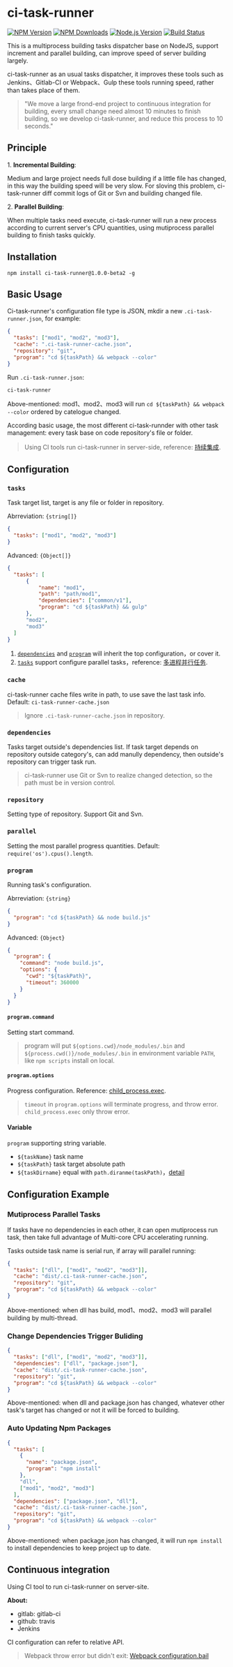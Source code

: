 # ci-task-runner

[![NPM Version][npm-image]][npm-url]
[![NPM Downloads][downloads-image]][downloads-url]
[![Node.js Version][node-version-image]][node-version-url]
[![Build Status][travis-ci-image]][travis-ci-url]

This is a multiprocess building tasks dispatcher base on NodeJS, support increment and parallel building, can improve speed of server building largely.

ci-task-runner as an usual tasks dispatcher, it improves these tools such as Jenkins、Gitlab-CI or Webpack、Gulp these tools running speed, rather than takes place of them.

> "We move a large frond-end project to continuous integration for building, every small change need almost 10 minutes to finish building, so we develop ci-task-runner, and reduce this process to 10 seconds."

## Principle

1\. **Incremental Building**:

Medium and large project needs full dose building if a little file has changed, in this way the building speed will be very slow. For sloving this problem, ci-task-runner diff commit logs of Git or Svn and building changed file.

2\. **Parallel Building**:

When multiple tasks need execute, ci-task-runner will run a new process according to current server's CPU quantities, using mutiprocess parallel building to finish tasks quickly.

## Installation

```shell
npm install ci-task-runner@1.0.0-beta2 -g
```

## Basic Usage

Ci-task-runner's configuration file type is JSON, mkdir a new `.ci-task-runner.json`, for example:

```json
{
  "tasks": ["mod1", "mod2", "mod3"],
  "cache": ".ci-task-runner-cache.json",
  "repository": "git",
  "program": "cd ${taskPath} && webpack --color"
}
```

Run `.ci-task-runner.json`:

```shell
ci-task-runner
```

Above-mentioned: mod1、mod2、mod3 will run `cd ${taskPath} && webpack --color` ordered by catelogue changed.

According basic usage, the most different ci-task-runnder with other task management: every task base on code repository's file or folder.

> Using CI tools run ci-task-runner in server-side, reference: [持续集成](#持续集成).

## Configuration

### `tasks`

Task target list, target is any file or folder in repository.

Abrreviation: `{string[]}`

```json
{
  "tasks": ["mod1", "mod2", "mod3"]
}
```

Advanced: `{Object[]}`

```json
{
  "tasks": [
      {
          "name": "mod1",
          "path": "path/mod1",
          "dependencies": ["common/v1"],
          "program": "cd ${taskPath} && gulp"
      },
      "mod2",
      "mod3"
  ]
}
```

1. [`dependencies`](#dependencies) and [`program`](#program) will inherit the top configuration，or cover it.
2. [`tasks`](#tasks) support configure parallel tasks，reference: [多进程并行任务](#多进程并行任务).

### `cache`

ci-task-runner cache files write in path, to use save the last task info. Default: `ci-task-runner-cache.json` 

> Ignore `.ci-task-runner-cache.json` in repository.

### `dependencies`

Tasks target outside's dependencies list. If task target depends on repository outside category's, can add manully dependency, then outside's repository can trigger task run.

> ci-task-runner use Git or Svn to realize changed detection, so the path must be in version control.

### `repository`

Setting type of repository. Support Git and Svn.

### `parallel`

Setting the most parallel progress quantities. Default: `require('os').cpus().length`.

### `program`

Running task's configuration.

Abrreviation: `{string}`

```json
{
  "program": "cd ${taskPath} && node build.js"
}
```

Advanced: `{Object}`

```json
{
  "program": {
    "command": "node build.js",
    "options": {
      "cwd": "${taskPath}",
      "timeout": 360000
    }
  }
}
```

#### `program.command`

Setting start command.

> program will put `${options.cwd}/node_modules/.bin` and `${process.cwd()}/node_modules/.bin` in environment variable `PATH`, like `npm scripts` install on local. 

#### `program.options`

Progress configuration. Reference: [child_process.exec](https://nodejs.org/api/child_process.html#child_process_child_process_exec_command_options_callback).

> `timeout` in `program.options` will terminate progress, and throw error. `child_process.exec` only throw error.

#### Variable

`program` supporting string variable.

* `${taskName}` task name
* `${taskPath}` task target absolute path
* `${taskDirname}` equal with `path.diranme(taskPath)`，[detail](https://nodejs.org/api/path.html#path_path_dirname_path)

## Configuration Example

### Mutiprocess Parallel Tasks

If tasks have no dependencies in each other, it can open mutiprocess run task, then take full advantage of Multi-core CPU accelerating running.

Tasks outside task name is serial run, if array will parallel running:

```json
{
  "tasks": ["dll", ["mod1", "mod2", "mod3"]],
  "cache": "dist/.ci-task-runner-cache.json",
  "repository": "git",
  "program": "cd ${taskPath} && webpack --color"
}
```

Above-mentioned: when dll has build, mod1、mod2、mod3 will parallel building by multi-thread.

### Change Dependencies Trigger Buliding

```json
{
  "tasks": ["dll", ["mod1", "mod2", "mod3"]],
  "dependencies": ["dll", "package.json"],
  "cache": "dist/.ci-task-runner-cache.json",
  "repository": "git",
  "program": "cd ${taskPath} && webpack --color"
}
```

Above-mentioned: when dll and package.json has changed, whatever other task's target has changed or not it will be forced to building.

### Auto Updating Npm Packages

```json
{
  "tasks": [
    {
      "name": "package.json",
      "program": "npm install"
    },
    "dll",
    ["mod1", "mod2", "mod3"]
  ],
  "dependencies": ["package.json", "dll"],
  "cache": "dist/.ci-task-runner-cache.json",
  "repository": "git",
  "program": "cd ${taskPath} && webpack --color"
}
```

Above-mentioned: when package.json has changed, it will run `npm install` to install dependencies to keep project up to date.

## Continuous integration

Using CI tool to run ci-task-runner on server-site.

**About:**

* gitlab: gitlab-ci
* github: travis
* Jenkins

CI configuration can refer to relative API.

> Webpack throw error but didn't exit: [Webpack configuration.bail](http://webpack.github.io/docs/configuration.html#bail)

[npm-image]: https://img.shields.io/npm/v/ci-task-runner.svg
[npm-url]: https://npmjs.org/package/ci-task-runner
[node-version-image]: https://img.shields.io/node/v/ci-task-runner.svg
[node-version-url]: http://nodejs.org/download/
[downloads-image]: https://img.shields.io/npm/dm/ci-task-runner.svg
[downloads-url]: https://npmjs.org/package/ci-task-runner
[travis-ci-image]: https://travis-ci.org/aui/ci-task-runner.svg?branch=master
[travis-ci-url]: https://travis-ci.org/aui/ci-task-runner

